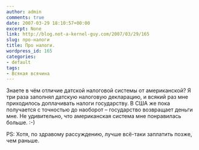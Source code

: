 ```yaml
---
author: admin
comments: true
date: 2007-03-29 18:10:57+00:00
excerpt: None
link: http://blog.not-a-kernel-guy.com/2007/03/29/165
slug: про-налоги
title: Про налоги.
wordpress_id: 165
categories:
- default
tags:
- Всякая всячина
---
```


Знаете в чём отличие датской налоговой системы от американской? Я три раза заполнял датскую налоговую декларацию, и всякий раз мне приходилось доплачивать налоги государству. В США же пока получается с точностью до наоборот – государство возвращает деньги мне.  Не удивительно, что американская система мне понравилась больше. :-)

PS: Хотя, по здравому рассуждению, лучше всё-таки заплатить позже, чем раньше. 
